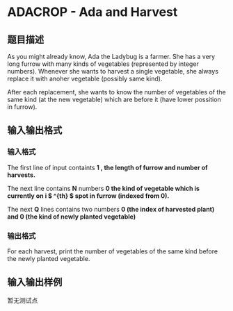 # ADACROP - Ada and Harvest

## 题目描述

As you might already know, Ada the Ladybug is a farmer. She has a very long furrow with many kinds of vegetables (represented by integer numbers). Whenever she wants to harvest a single vegetable, she always replace it with anoher vegetable (possibly same kind).

After each replacement, she wants to know the number of vegetables of the same kind (at the new vegetable) which are before it (have lower possition in furrow).

## 输入输出格式

### 输入格式

The first line of input containts **1 , the length of furrow and number of harvests.**

The next line contains **N** numbers **0 the kind of vegetable which is currently on **i $ ^{th} $** spot in furrow (indexed from 0).**

The next **Q** lines contains two numbers **0 (the index of harvested plant) and **0 (the kind of newly planted vegetable)****

### 输出格式

For each harvest, print the number of vegetables of the same kind before the newly planted vegetable.

## 输入输出样例

暂无测试点

